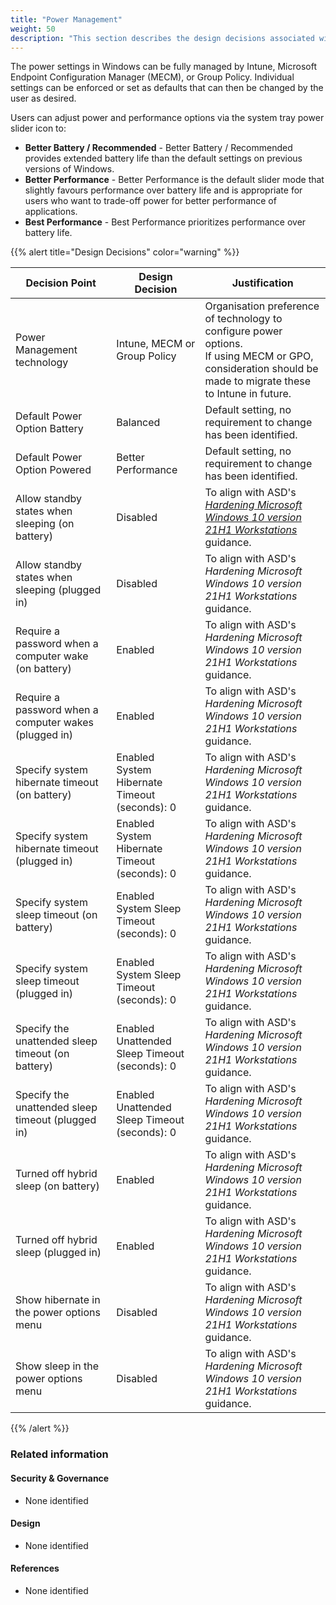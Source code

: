 ```yaml
---
title: "Power Management"
weight: 50
description: "This section describes the design decisions associated with power management on Windows 10 and 11 endpoints configured according to guidance in ASD's Blueprint for Secure Cloud."
---
```


The power settings in Windows can be fully managed by Intune, Microsoft Endpoint Configuration Manager (MECM), or Group Policy. Individual settings can be enforced or set as defaults that can then be changed by the user as desired.

Users can adjust power and performance options via the system tray power slider icon to:

* **Better Battery / Recommended** - Better Battery / Recommended provides extended battery life than the default settings on previous versions of Windows.
* **Better Performance** - Better Performance is the default slider mode that slightly favours performance over battery life and is appropriate for users who want to trade-off power for better performance of applications.
* **Best Performance** - Best Performance prioritizes performance over battery life.

{{% alert title="Design Decisions" color="warning" %}}

| Decision Point                                        | Design Decision                                  | Justification                                                                                                                                                  |
|-------------------------------------------------------|--------------------------------------------------|----------------------------------------------------------------------------------------------------------------------------------------------------------------|
| Power Management technology                           | Intune, MECM or Group Policy                     | Organisation preference of technology to configure power options. <br>If using MECM or GPO, consideration should be made to migrate these to Intune in future. |
| Default Power Option Battery                          | Balanced                                         | Default setting, no requirement to change has been identified.                                                                                                 |
| Default Power Option Powered                          | Better Performance                               | Default setting, no requirement to change has been identified.                                                                                                 |
| Allow standby states when sleeping (on battery)       | Disabled                                         | To align with ASD's [*Hardening Microsoft Windows 10 version 21H1 Workstations*](https://www.cyber.gov.au/resources-business-and-government/maintaining-devices-and-systems/system-hardening-and-administration/system-hardening/hardening-microsoft-windows-10-version-21h1-workstations) guidance.                                                                                                             |
| Allow standby states when sleeping (plugged in)       | Disabled                                         | To align with ASD's *Hardening Microsoft Windows 10 version 21H1 Workstations* guidance.                                                                                                             |
| Require a password when a computer wake (on battery)  | Enabled                                          | To align with ASD's *Hardening Microsoft Windows 10 version 21H1 Workstations* guidance.                                                                                                                |
| Require a password when a computer wakes (plugged in) | Enabled                                          | To align with ASD's *Hardening Microsoft Windows 10 version 21H1 Workstations* guidance.                                                                                                             |
| Specify system hibernate timeout (on battery)         | Enabled<br>System Hibernate Timeout (seconds): 0 | To align with ASD's *Hardening Microsoft Windows 10 version 21H1 Workstations* guidance.                                                                                                             |
| Specify system hibernate timeout (plugged in)         | Enabled<br>System Hibernate Timeout (seconds): 0 | To align with ASD's *Hardening Microsoft Windows 10 version 21H1 Workstations* guidance.                                                                                                             |
| Specify system sleep timeout (on battery)             | Enabled<br>System Sleep Timeout (seconds): 0     | To align with ASD's *Hardening Microsoft Windows 10 version 21H1 Workstations* guidance.                                                                                                             |
| Specify system sleep timeout (plugged in)             | Enabled<br>System Sleep Timeout (seconds): 0     | To align with ASD's *Hardening Microsoft Windows 10 version 21H1 Workstations* guidance.                                                                                                             |
| Specify the unattended sleep timeout (on battery)     | Enabled<br>Unattended Sleep Timeout (seconds): 0 | To align with ASD's *Hardening Microsoft Windows 10 version 21H1 Workstations* guidance.                                                                                                             |
| Specify the unattended sleep timeout (plugged in)     | Enabled<br>Unattended Sleep Timeout (seconds): 0 | To align with ASD's *Hardening Microsoft Windows 10 version 21H1 Workstations* guidance.                                                                                                             |
| Turned off hybrid sleep (on battery)                  | Enabled                                          | To align with ASD's *Hardening Microsoft Windows 10 version 21H1 Workstations* guidance.                                                                                                             |
| Turned off hybrid sleep (plugged in)                  | Enabled                                          | To align with ASD's *Hardening Microsoft Windows 10 version 21H1 Workstations* guidance.                                                                                                             |
| Show hibernate in the power options menu              | Disabled                                         | To align with ASD's *Hardening Microsoft Windows 10 version 21H1 Workstations* guidance.                                                                                                             |
| Show sleep in the power options menu                  | Disabled                                         | To align with ASD's *Hardening Microsoft Windows 10 version 21H1 Workstations* guidance.                                                                                                             |

{{% /alert %}}

### Related information

#### Security & Governance

* None identified

#### Design

* None identified

#### References

* None identified